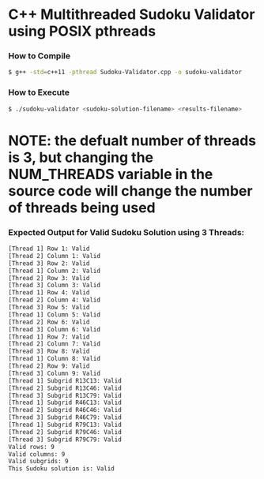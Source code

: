 C++ Multithreaded Sudoku Validator using POSIX pthreads
=======================================================
### How to Compile 
```bash
$ g++ -std=c++11 -pthread Sudoku-Validator.cpp -o sudoku-validator
```

### How to Execute
```bash
$ ./sudoku-validator <sudoku-solution-filename> <results-filename>
```

# NOTE: the defualt number of threads is 3, but changing the NUM_THREADS variable in the source code will change the number of threads being used

### Expected Output for Valid Sudoku Solution using 3 Threads:
```bash
[Thread 1] Row 1: Valid
[Thread 2] Column 1: Valid
[Thread 3] Row 2: Valid
[Thread 1] Column 2: Valid
[Thread 2] Row 3: Valid
[Thread 3] Column 3: Valid
[Thread 1] Row 4: Valid
[Thread 2] Column 4: Valid
[Thread 3] Row 5: Valid
[Thread 1] Column 5: Valid
[Thread 2] Row 6: Valid
[Thread 3] Column 6: Valid
[Thread 1] Row 7: Valid
[Thread 2] Column 7: Valid
[Thread 3] Row 8: Valid
[Thread 1] Column 8: Valid
[Thread 2] Row 9: Valid
[Thread 3] Column 9: Valid
[Thread 1] Subgrid R13C13: Valid
[Thread 2] Subgrid R13C46: Valid
[Thread 3] Subgrid R13C79: Valid
[Thread 1] Subgrid R46C13: Valid
[Thread 2] Subgrid R46C46: Valid
[Thread 3] Subgrid R46C79: Valid
[Thread 1] Subgrid R79C13: Valid
[Thread 2] Subgrid R79C46: Valid
[Thread 3] Subgrid R79C79: Valid
Valid rows: 9
Valid columns: 9
Valid subgrids: 9
This Sudoku solution is: Valid
```
